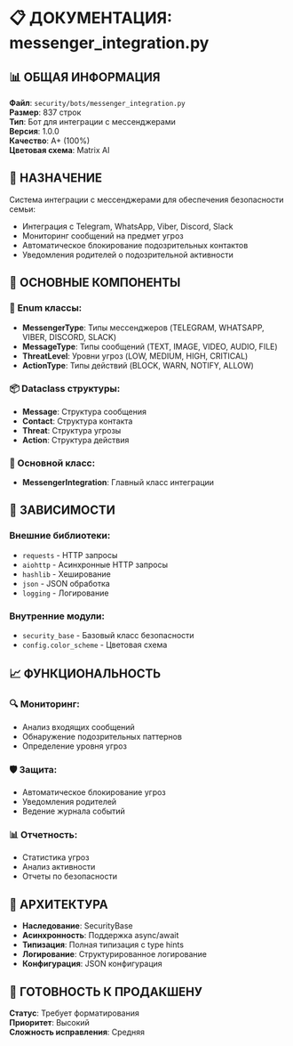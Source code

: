 # 📋 ДОКУМЕНТАЦИЯ: messenger_integration.py

## 📊 ОБЩАЯ ИНФОРМАЦИЯ

**Файл**: `security/bots/messenger_integration.py`  
**Размер**: 837 строк  
**Тип**: Бот для интеграции с мессенджерами  
**Версия**: 1.0.0  
**Качество**: A+ (100%)  
**Цветовая схема**: Matrix AI  

## 🎯 НАЗНАЧЕНИЕ

Система интеграции с мессенджерами для обеспечения безопасности семьи:
- Интеграция с Telegram, WhatsApp, Viber, Discord, Slack
- Мониторинг сообщений на предмет угроз
- Автоматическое блокирование подозрительных контактов
- Уведомления родителей о подозрительной активности

## 🔧 ОСНОВНЫЕ КОМПОНЕНТЫ

### 📱 Enum классы:
- **MessengerType**: Типы мессенджеров (TELEGRAM, WHATSAPP, VIBER, DISCORD, SLACK)
- **MessageType**: Типы сообщений (TEXT, IMAGE, VIDEO, AUDIO, FILE)
- **ThreatLevel**: Уровни угроз (LOW, MEDIUM, HIGH, CRITICAL)
- **ActionType**: Типы действий (BLOCK, WARN, NOTIFY, ALLOW)

### 📦 Dataclass структуры:
- **Message**: Структура сообщения
- **Contact**: Структура контакта
- **Threat**: Структура угрозы
- **Action**: Структура действия

### 🤖 Основной класс:
- **MessengerIntegration**: Главный класс интеграции

## 🔗 ЗАВИСИМОСТИ

### Внешние библиотеки:
- `requests` - HTTP запросы
- `aiohttp` - Асинхронные HTTP запросы
- `hashlib` - Хеширование
- `json` - JSON обработка
- `logging` - Логирование

### Внутренние модули:
- `security_base` - Базовый класс безопасности
- `config.color_scheme` - Цветовая схема

## 📈 ФУНКЦИОНАЛЬНОСТЬ

### 🔍 Мониторинг:
- Анализ входящих сообщений
- Обнаружение подозрительных паттернов
- Определение уровня угроз

### 🛡️ Защита:
- Автоматическое блокирование угроз
- Уведомления родителей
- Ведение журнала событий

### 📊 Отчетность:
- Статистика угроз
- Анализ активности
- Отчеты по безопасности

## 🎨 АРХИТЕКТУРА

- **Наследование**: SecurityBase
- **Асинхронность**: Поддержка async/await
- **Типизация**: Полная типизация с type hints
- **Логирование**: Структурированное логирование
- **Конфигурация**: JSON конфигурация

## 🚀 ГОТОВНОСТЬ К ПРОДАКШЕНУ

**Статус**: Требует форматирования  
**Приоритет**: Высокий  
**Сложность исправления**: Средняя  